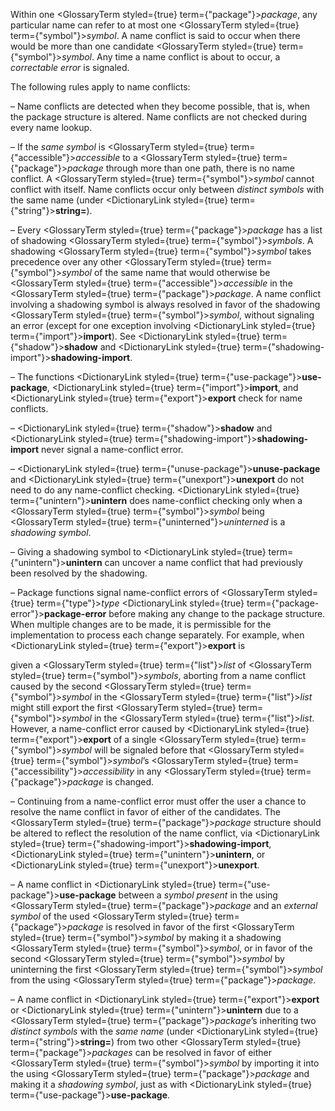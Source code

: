  



Within one <GlossaryTerm styled={true} term={"package"}><i>package</i></GlossaryTerm>, any particular name can refer to at most one <GlossaryTerm styled={true} term={"symbol"}><i>symbol</i></GlossaryTerm>. A name conflict is said to occur when there would be more than one candidate <GlossaryTerm styled={true} term={"symbol"}><i>symbol</i></GlossaryTerm>. Any time a name conflict is about to occur, a *correctable error* is signaled. 



The following rules apply to name conflicts: 



– Name conflicts are detected when they become possible, that is, when the package structure is altered. Name conflicts are not checked during every name lookup. 



– If the *same symbol* is <GlossaryTerm styled={true} term={"accessible"}><i>accessible</i></GlossaryTerm> to a <GlossaryTerm styled={true} term={"package"}><i>package</i></GlossaryTerm> through more than one path, there is no name conflict. A <GlossaryTerm styled={true} term={"symbol"}><i>symbol</i></GlossaryTerm> cannot conflict with itself. Name conflicts occur only between *distinct symbols* with the same name (under <DictionaryLink styled={true} term={"string"}><b>string=</b></DictionaryLink>). 



– Every <GlossaryTerm styled={true} term={"package"}><i>package</i></GlossaryTerm> has a list of shadowing <GlossaryTerm styled={true} term={"symbol"}><i>symbols</i></GlossaryTerm>. A shadowing <GlossaryTerm styled={true} term={"symbol"}><i>symbol</i></GlossaryTerm> takes precedence over any other <GlossaryTerm styled={true} term={"symbol"}><i>symbol</i></GlossaryTerm> of the same name that would otherwise be <GlossaryTerm styled={true} term={"accessible"}><i>accessible</i></GlossaryTerm> in the <GlossaryTerm styled={true} term={"package"}><i>package</i></GlossaryTerm>. A name conflict involving a shadowing symbol is always resolved in favor of the shadowing <GlossaryTerm styled={true} term={"symbol"}><i>symbol</i></GlossaryTerm>, without signaling an error (except for one exception involving <DictionaryLink styled={true} term={"import"}><b>import</b></DictionaryLink>). See <DictionaryLink styled={true} term={"shadow"}><b>shadow</b></DictionaryLink> and <DictionaryLink styled={true} term={"shadowing-import"}><b>shadowing-import</b></DictionaryLink>. 



– The functions <DictionaryLink styled={true} term={"use-package"}><b>use-package</b></DictionaryLink>, <DictionaryLink styled={true} term={"import"}><b>import</b></DictionaryLink>, and <DictionaryLink styled={true} term={"export"}><b>export</b></DictionaryLink> check for name conflicts. 



– <DictionaryLink styled={true} term={"shadow"}><b>shadow</b></DictionaryLink> and <DictionaryLink styled={true} term={"shadowing-import"}><b>shadowing-import</b></DictionaryLink> never signal a name-conflict error. 



– <DictionaryLink styled={true} term={"unuse-package"}><b>unuse-package</b></DictionaryLink> and <DictionaryLink styled={true} term={"unexport"}><b>unexport</b></DictionaryLink> do not need to do any name-conflict checking. <DictionaryLink styled={true} term={"unintern"}><b>unintern</b></DictionaryLink> does name-conflict checking only when a <GlossaryTerm styled={true} term={"symbol"}><i>symbol</i></GlossaryTerm> being <GlossaryTerm styled={true} term={"uninterned"}><i>uninterned</i></GlossaryTerm> is a *shadowing symbol*. 



– Giving a shadowing symbol to <DictionaryLink styled={true} term={"unintern"}><b>unintern</b></DictionaryLink> can uncover a name conflict that had previously been resolved by the shadowing. 



– Package functions signal name-conflict errors of <GlossaryTerm styled={true} term={"type"}><i>type</i></GlossaryTerm> <DictionaryLink styled={true} term={"package-error"}><b>package-error</b></DictionaryLink> before making any change to the package structure. When multiple changes are to be made, it is permissible for the implementation to process each change separately. For example, when <DictionaryLink styled={true} term={"export"}><b>export</b></DictionaryLink> is 







 



 



given a <GlossaryTerm styled={true} term={"list"}><i>list</i></GlossaryTerm> of <GlossaryTerm styled={true} term={"symbol"}><i>symbols</i></GlossaryTerm>, aborting from a name conflict caused by the second <GlossaryTerm styled={true} term={"symbol"}><i>symbol</i></GlossaryTerm> in the <GlossaryTerm styled={true} term={"list"}><i>list</i></GlossaryTerm> might still export the first <GlossaryTerm styled={true} term={"symbol"}><i>symbol</i></GlossaryTerm> in the <GlossaryTerm styled={true} term={"list"}><i>list</i></GlossaryTerm>. However, a name-conflict error caused by <DictionaryLink styled={true} term={"export"}><b>export</b></DictionaryLink> of a single <GlossaryTerm styled={true} term={"symbol"}><i>symbol</i></GlossaryTerm> will be signaled before that <GlossaryTerm styled={true} term={"symbol"}><i>symbol</i></GlossaryTerm>’s <GlossaryTerm styled={true} term={"accessibility"}><i>accessibility</i></GlossaryTerm> in any <GlossaryTerm styled={true} term={"package"}><i>package</i></GlossaryTerm> is changed. 



– Continuing from a name-conflict error must offer the user a chance to resolve the name conflict in favor of either of the candidates. The <GlossaryTerm styled={true} term={"package"}><i>package</i></GlossaryTerm> structure should be altered to reflect the resolution of the name conflict, via <DictionaryLink styled={true} term={"shadowing-import"}><b>shadowing-import</b></DictionaryLink>, <DictionaryLink styled={true} term={"unintern"}><b>unintern</b></DictionaryLink>, or <DictionaryLink styled={true} term={"unexport"}><b>unexport</b></DictionaryLink>. 



– A name conflict in <DictionaryLink styled={true} term={"use-package"}><b>use-package</b></DictionaryLink> between a *symbol present* in the using <GlossaryTerm styled={true} term={"package"}><i>package</i></GlossaryTerm> and an *external symbol* of the used <GlossaryTerm styled={true} term={"package"}><i>package</i></GlossaryTerm> is resolved in favor of the first <GlossaryTerm styled={true} term={"symbol"}><i>symbol</i></GlossaryTerm> by making it a shadowing <GlossaryTerm styled={true} term={"symbol"}><i>symbol</i></GlossaryTerm>, or in favor of the second <GlossaryTerm styled={true} term={"symbol"}><i>symbol</i></GlossaryTerm> by uninterning the first <GlossaryTerm styled={true} term={"symbol"}><i>symbol</i></GlossaryTerm> from the using <GlossaryTerm styled={true} term={"package"}><i>package</i></GlossaryTerm>. 



– A name conflict in <DictionaryLink styled={true} term={"export"}><b>export</b></DictionaryLink> or <DictionaryLink styled={true} term={"unintern"}><b>unintern</b></DictionaryLink> due to a <GlossaryTerm styled={true} term={"package"}><i>package</i></GlossaryTerm>’s inheriting two *distinct symbols* with the *same name* (under <DictionaryLink styled={true} term={"string"}><b>string=</b></DictionaryLink>) from two other <GlossaryTerm styled={true} term={"package"}><i>packages</i></GlossaryTerm> can be resolved in favor of either <GlossaryTerm styled={true} term={"symbol"}><i>symbol</i></GlossaryTerm> by importing it into the using <GlossaryTerm styled={true} term={"package"}><i>package</i></GlossaryTerm> and making it a *shadowing symbol*, just as with <DictionaryLink styled={true} term={"use-package"}><b>use-package</b></DictionaryLink>. 



